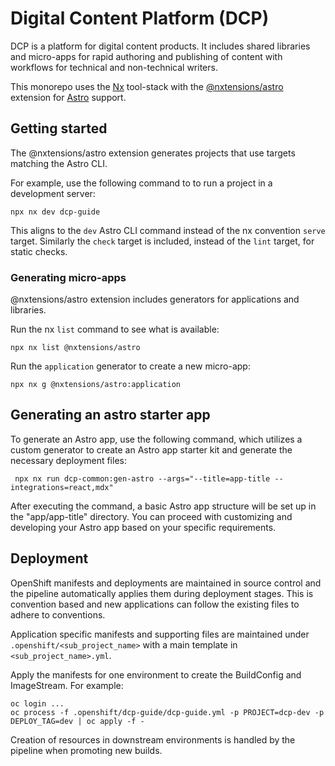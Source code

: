 # Digital Content Platform (DCP)

DCP is a platform for digital content products. It includes shared libraries and micro-apps for rapid authoring and publishing of content with workflows for technical and non-technical writers.

This monorepo uses the [Nx](https://nx.dev) tool-stack with the [@nxtensions/astro](https://github.com/nxtensions/nxtensions) extension for [Astro](https://astro.build/) support.


## Getting started
The @nxtensions/astro extension generates projects that use targets matching the Astro CLI.

For example, use the following command to to run a project in a development server:
```
npx nx dev dcp-guide
```

This aligns to the `dev` Astro CLI command instead of the nx convention `serve` target. Similarly the `check` target is included, instead of the `lint` target, for static checks.

### Generating micro-apps
@nxtensions/astro extension includes generators for applications and libraries.

Run the nx `list` command to see what is available:
```
npx nx list @nxtensions/astro
```

Run the `application` generator to create a new micro-app:
```
npx nx g @nxtensions/astro:application
```

## Generating an astro starter app

To generate an Astro app, use the following command, which utilizes a custom generator to create an Astro app starter kit and generate the necessary deployment files:

```
 npx nx run dcp-common:gen-astro --args="--title=app-title --integrations=react,mdx"
 ```
 
After executing the command, a basic Astro app structure will be set up in the "app/app-title" directory. You can proceed with customizing and developing your Astro app based on your specific requirements.

## Deployment

OpenShift manifests and deployments are maintained in source control and the pipeline automatically applies them during deployment stages. This is convention based and new applications can follow the existing files to adhere to conventions.

Application specific manifests and supporting files are maintained under `.openshift/<sub_project_name>` with a main template in `<sub_project_name>.yml`.

Apply the manifests for one environment to create the BuildConfig and ImageStream. For example:
```
oc login ...
oc process -f .openshift/dcp-guide/dcp-guide.yml -p PROJECT=dcp-dev -p DEPLOY_TAG=dev | oc apply -f -
```

Creation of resources in downstream environments is handled by the pipeline when promoting new builds.
